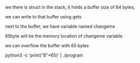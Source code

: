 we there is struct in the stack, it holds a buffer size of 64 bytes,

we can write to that buffer using gets

next to the buffer, we have variable named changeme

65byte will be the memory location of changeme variable

we can overflow the buffer with 65 bytes

python3 -c 'print("B"*65)' | ./program

